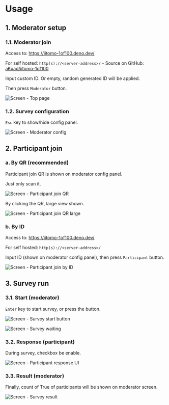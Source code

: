 # Usage

## 1. Moderator setup

### 1.1. Moderator join

Access to: <https://iitomo-1of100.deno.dev/>

For self hosted: `http(s)://<server-address>/` - Source on GitHub: [aKuad/iitomo-1of100](https://github.com/aKuad/iitomo-1of100)

Input custom ID. Or empty, random generated ID will be applied.

Then press `Moderator` button.

![Screen - Top page](./1-moderator-join.webp)

### 1.2. Survey configuration

`Esc` key to show/hide config panel.

![Screen - Moderator config](./2-moderator-config.webp)

## 2. Participant join

### a. By QR (recommended)

Participant join QR is shown on moderator config panel.

Just only scan it.

![Screen - Participant join QR](./3-participant-join-qr.webp)

By clicking the QR, large view shown.

![Screen - Participant join QR large](./3-participant-join-qr-large.webp)

### b. By ID

Access to: <https://iitomo-1of100.deno.dev/>

For self hosted: `http(s)://<server-address>/`

Input ID (shown on moderator config panel), then press `Participant` button.

![Screen - Participant join by ID](./3-participant-join-id.webp)

## 3. Survey run

### 3.1. Start (moderator)

`Enter` key to start survey, or press the button.

![Screen - Survey start button](./4-survey-start.webp)

![Screen - Survey waiting](./4-survey-waiting.gif)

### 3.2. Response (participant)

During survey, checkbox be enable.

![Screen - Participant response UI](./4-survey-participant.webp)

### 3.3. Result (moderator)

Finally, count of True of participants will be shown on moderator screen.

![Screen - Survey result](./4-survey-result.webp)
